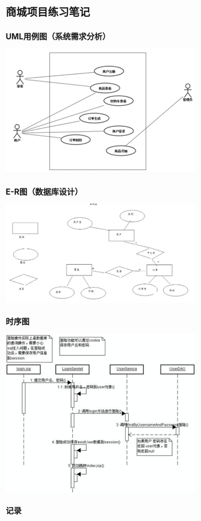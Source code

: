# 商城项目练习笔记

## UML用例图（系统需求分析）

![UML用例图](.gitbook/assets/2020-03-06-20-30-49.png)

## E-R图（数据库设计）

![E-R](.gitbook/assets/2020-03-06-20-26-43.png)

## 时序图

![sequence diagram](.gitbook/assets/2020-03-06-20-28-03.png)

## 记录
